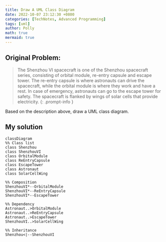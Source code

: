 ```yaml
---
title: Draw A UML Class Diagram
date: 2022-10-07 23:12:30 +0800
categories: [TechNotes, Advanced Programming]
tags: [uml]
author: Polly
math: true
mermaid: true
---
```


## Original Problem:

> The Shenzhou VI spacecraft is one of the Shenzhou spacecraft series, consisting of orbital module, re-entry capsule and escape tower. The re-entry capsule is where astronauts can drive the spacecraft, while the orbital module is where they work and have a rest. In case of emergency, astronauts can go to the escape tower for safety. The spacecraft is flanked by wings of solar cells that provide electricity.
{: .prompt-info }

Based on the description above, draw a UML class diagram.

## My solution

```mermaid
classDiagram
%% Class list
class Shenzhou
class ShenzhouVI
class OrbitalModule
class ReEntryCapsule
class EscapeTower
class Astronaut
class SolarCellWing

%% Composition
ShenzhouVI*--OrbitalModule
ShenzhouVI*--ReEntryCapsule
ShenzhouVI*--EscapeTower

%% Dependency
Astronaut..>OrbitalModule
Astronaut..>ReEntryCapsule
Astronaut..>EscapeTower
ShenzhouVI..>SolarCellWing

%% Inheritance
Shenzhou<|--ShenzhouVI


```

